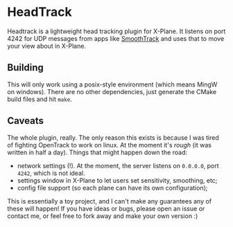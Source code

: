 # HeadTrack

Headtrack is a lightweight head tracking plugin for X-Plane. It listens on port 4242 for UDP messages from apps like [SmoothTrack][smoothtrack] and uses that to move your view about in X-Plane.

## Building

This will only work using a posix-style environment (which means MingW on windows). There are no other dependencies, just generate the CMake build files and hit `make`.

## Caveats

The whole plugin, really. The only reason this exists is because I was tired of fighting OpenTrack to work on linux. At the moment it's *rough* (it was written in half a day). Things that might happen down the road:

* network settings (!). At the moment, the server listens on `0.0.0.0`, port `4242`, which is not ideal.
* settings window in X-Plane to let users set sensitivity, smoothing, etc;
* config file support (so each plane can have its own configuration);

This is essentially a toy project, and I can't make any guarantees any of these will happen! If you have ideas or bugs, please open an issue or contact me, or feel free to fork away and make your own version :)

[smoothtrack]: https://smoothtrack.app/

